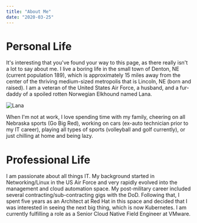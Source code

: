 ```yaml
---
title: "About Me"
date: "2020-03-25"
---
```


# Personal Life

It's interesting that you've found your way to this page, as there really isn't a lot to say about me.  I live a boring life 
in the small town of Denton, NE (current population 189), which is approximately 15 miles away from the center of the 
thriving medium-sized metropolis that is Lincoln, NE (born and raised).  I am a veteran of the United States Air Force, 
a husband, and a fur-daddy of a spoiled rotten Norwegian Elkhound named Lana.

![Lana](/img/lana.png)

When I'm not at work, I love spending time with my family, cheering on all Nebraska sports (Go Big Red), working on cars (ex-auto 
technician prior to my IT career), playing all types of sports (volleyball and golf currently), or just chilling at home and
being lazy.

# Professional Life

I am passionate about all things IT.  My background started in Networking/Linux in the US Air Force and very rapidly evolved into the 
management and cloud automation space.  My post-military career included several contracting/sub-contracting gigs with the DoD.  Following 
that, I spent five years as an Architect at Red Hat in this space and decided that I was interested in
seeing the next big thing, which is now Kubernetes.  I am currently fulfilling a role as a Senior Cloud Native Field Engineer 
at VMware.
